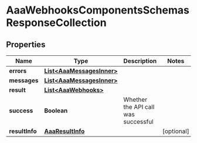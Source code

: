 

# AaaWebhooksComponentsSchemasResponseCollection


## Properties

| Name | Type | Description | Notes |
|------------ | ------------- | ------------- | -------------|
|**errors** | [**List&lt;AaaMessagesInner&gt;**](AaaMessagesInner.md) |  |  |
|**messages** | [**List&lt;AaaMessagesInner&gt;**](AaaMessagesInner.md) |  |  |
|**result** | [**List&lt;AaaWebhooks&gt;**](AaaWebhooks.md) |  |  |
|**success** | **Boolean** | Whether the API call was successful |  |
|**resultInfo** | [**AaaResultInfo**](AaaResultInfo.md) |  |  [optional] |



